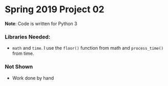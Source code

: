 # Spring 2019 Project 02

**Note**: Code is written for Python 3

### Libraries Needed:
- `math` and `time`. I use the `floor()` function from math and `process_time()` from time.

### Not Shown
- Work done by hand